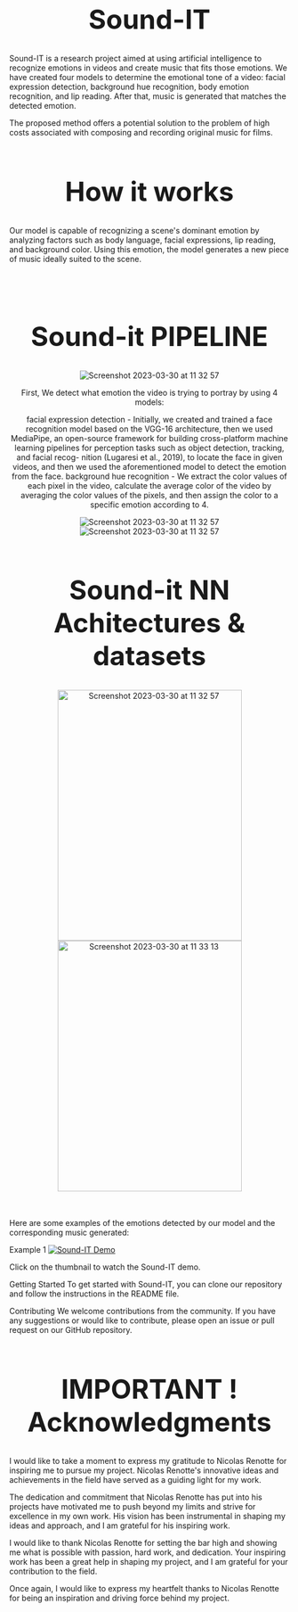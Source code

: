 <h1 align="center" style="font-size: 48px;">Sound-IT</h1>
Sound-IT is a research project aimed at using artificial intelligence to recognize emotions in videos and create music that fits those emotions. We have created four models to determine the emotional tone of a video: facial expression detection, background hue recognition, body emotion recognition, and lip reading. After that, music is generated that matches the detected emotion.

The proposed method offers a potential solution to the problem of high costs associated with composing and recording original music for films.

<h1 align="center" style="font-size: 48px;">How it works</h1>
Our model is capable of recognizing a scene's dominant emotion by analyzing factors such as body language, facial expressions, lip reading, and background color. Using this emotion, the model generates a new piece of music ideally suited to the scene.
<div align="center">
  <br><br>
  <h1 align="center" style="font-size: 48px;">Sound-it PIPELINE</h1>
  <img align="center" alt="Screenshot 2023-03-30 at 11 32 57" src="https://user-images.githubusercontent.com/102467763/228813572-49ed49ec-b79c-4937-b905-3c933affe210.png"> 
  <br>
 <p>First, We detect what emotion the video is trying to portray by using 4 models:
<p>facial expression detection - Initially, we created
and trained a face recognition model based on the
VGG-16 architecture, then we used MediaPipe, an
open-source framework for building cross-platform
machine learning pipelines for perception tasks
such as object detection, tracking, and facial recog-
nition (Lugaresi et al., 2019), to locate the face in
given videos, and then we used the aforementioned
model to detect the emotion from the face.
background hue recognition - We extract the
color values of each pixel in the video, calculate
the average color of the video by averaging the
color values of the pixels, and then assign the color
  to a specific emotion according to 4.</p>
  <img align="center" alt="Screenshot 2023-03-30 at 11 32 57" src="https://user-images.githubusercontent.com/102467763/228815290-950b8dd9-a1d6-49a4-b897-7576f7c332a9.png"> 
    <img align="center" alt="Screenshot 2023-03-30 at 11 32 57" src="https://user-images.githubusercontent.com/102467763/228815392-a4deee54-312f-4798-b7b3-8782ece64353.png"> 


  <h1 align="center" style="font-size: 48px;">Sound-it NN Achitectures & datasets</h1>
<img align="center" width="331" height="450" alt="Screenshot 2023-03-30 at 11 32 57" src="https://user-images.githubusercontent.com/102467763/228778334-103d1250-7fdc-4f0b-be9a-6146af27f999.png"> <img width="331" align="center" height="450" alt="Screenshot 2023-03-30 at 11 33 13" src="https://user-images.githubusercontent.com/102467763/228778357-ea8cc5dc-8087-42be-bd3b-9f78d8307986.png">
</div>
<br><br>


Here are some examples of the emotions detected by our model and the corresponding music generated:

Example 1
[![Sound-IT Demo](https://img.youtube.com/vi/26NKvjD6Ays/0.jpg)](https://www.youtube.com/watch?v=26NKvjD6Ays)
<p>Click on the thumbnail to watch the Sound-IT demo.</p>

Getting Started
To get started with Sound-IT, you can clone our repository and follow the instructions in the README file.

Contributing
We welcome contributions from the community. If you have any suggestions or would like to contribute, please open an issue or pull request on our GitHub repository.


<h1 align="center" style="font-size: 48px;">IMPORTANT ! Acknowledgments </h1>


I would like to take a moment to express my gratitude to Nicolas Renotte for inspiring me to pursue my project. Nicolas Renotte's innovative ideas and achievements in the field have served as a guiding light for my work.

The dedication and commitment that Nicolas Renotte has put into his projects have motivated me to push beyond my limits and strive for excellence in my own work. His vision has been instrumental in shaping my ideas and approach, and I am grateful for his inspiring work.

I would like to thank Nicolas Renotte for setting the bar high and showing me what is possible with passion, hard work, and dedication. Your inspiring work has been a great help in shaping my project, and I am grateful for your contribution to the field.

Once again, I would like to express my heartfelt thanks to Nicolas Renotte for being an inspiration and driving force behind my project.
